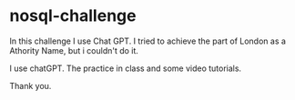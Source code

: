 # nosql-challenge

In this challenge  I use Chat GPT. I tried to achieve the part of London as a Athority Name, but i couldn't do it.

I use chatGPT. The practice in class and some video tutorials.  

Thank you. 
